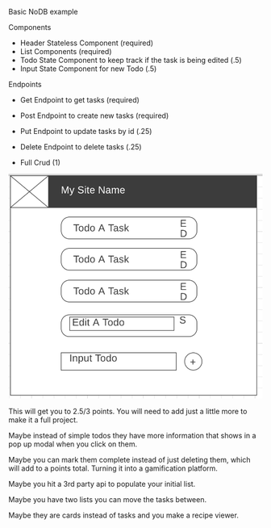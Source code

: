 
Basic NoDB example

Components
- Header Stateless Component (required)
- List Components (required)
- Todo State Component to keep track if the task is being edited (.5)
- Input State Component for new Todo (.5)

Endpoints
- Get Endpoint to get tasks (required)
- Post Endpoint to create new tasks (required)
- Put Endpoint to update tasks by id (.25)
- Delete Endpoint to delete tasks (.25)

- Full Crud (1)

![Wireframe Example](NoDBWireframe.png)

This will get you to 2.5/3 points. You will need to add just a little more to make it a full project.

Maybe instead of simple todos they have more information that shows in a pop up modal when you click on them.  

Maybe you can mark them complete instead of just deleting them, which will add to a points total.  Turning it into a gamification platform.


Maybe you hit a 3rd party api to populate your initial list.

Maybe you have two lists you can move the tasks between.

Maybe they are cards instead of tasks and you make a recipe viewer.
